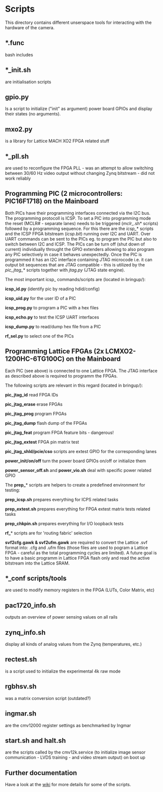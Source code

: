 <!--
SPDX-FileCopyrightText: © 2017 Jaro Habiger <jarohabiger@googlemail.com>
SPDX-FileCopyrightText: © 2019 Sebastian Pichelhofer <sp@apertus.org>
SPDX-License-Identifier: CC-BY-SA-4.0
-->

# Scripts
This directory contains different unserspace tools for interacting with the hardware of the camera.


## *.func
bash includes


## *_init.sh 
are initialisation scripts


## gpio.py
Is a script to initialize ("init" as argument) power board GPIOs and display their states (no arguments).


## mxo2.py
is a library for Lattice MACH XO2 FPGA related stuff


## *_pll.sh
are used to reconfigure the FPGA PLL - was an attempt to allow switching between 30/60 Hz video output without changing Zynq bitstream - did not work reliably


## Programming PIC (2 microcontrollers: PIC16F1718) on the Mainboard
Both PICs have their programming interfaces connected via the I2C bus. The programming protocoll is ICSP.
To set a PIC into programming mode the reset (MCLR# - separate lanes) needs to be triggered (*mclr_*.sh* scripts) followed by a programming sequence. 
For this there are the *icsp_** scripts and the ICSP FPGA bitstream (*icsp.bit*) running over I2C and UART.
Over UART commands can be sent to the PICs eg. to program the PIC but also to switch between I2C and ICSP.
The PICs can be turn off (shut down of current) individually throught the GPIO extenders allowing to also program any PIC selectively in case it behaves unexpectedly. Once the PIC is programmed it has an I2C interface containing JTAG microcode i.e. it can output bit sequences that are JTAG compatible - this is utilized by the *pic_jtag_** scripts together with *jtag.py* (JTAG state engine).

The most important icsp_ commands/scripts are (located in bringup/):

**icsp_id.py** (identify pic by reading hdid/config)

**icsp_uid.py** for the user ID of a PIC

**icsp_prog.py** to program a PIC with a hex files

**icsp_echo.py** to test the ICSP UART interfaces

**icsp_dump.py** to read/dump hex file from a PIC

**rf_sel.py** to select one of the PICs


## Programming Lattice FPGAs (2x LCMXO2-1200HC-6TG100C) on the Mainboard
Each PIC (see above) is connected to one Lattice FPGA. The JTAG interface as described above is required to programm the FPGAs.

The following scripts are relevant in this regard (located in bringup/):

**pic_jtag_id** read FPGA IDs

**pic_jtag_erase** erase FPGAs

**pic_jtag_prog** program FPGAs

**pic_jtag_dump** flash dump of the FPGAs

**pic_jtag_feat** program FPGA feature bits - dangerous!

**pic_jtag_extest** FPGA pin matrix test

**pic_jtag_shld/pcie/cso** scripts are extest GPIO for the corresponding lanes

**power_init/on/off** turn the power board GPIOs on/off or initialize them

**power_sensor_off.sh** and **power_vio.sh** deal with specific power related GPIO

The **prep_*** scripts are helpers to create a predefined environment for testing:

**prep_icsp.sh** prepares everything for ICPS related tasks

**prep_extest.sh** prepares everything for FPGA extest matrix tests related tasks 

**prep_chkpin.sh** prepares everything for I/O loopback tests

**rf_*** scripts are for 'routing fabric' selection

**svf2cfg.gawk & svf2ufm.gawk** 
are required to convert the Lattice .svf format into: .cfg and .ufm files (those files are used to pogram a Lattice FPGA - careful as the total programming cycles are limited). A future goal is to have a basic programm in Lattice FPGA flash only and read the active bitstream into the Lattice SRAM.


## *_conf scripts/tools 
are used to modify memory registers in the FPGA (LUTs, Color Matrix, etc)


## pac1720_info.sh
outputs an overview of power sensing values on all rails 


## zynq_info.sh
display all kinds of analog values from the Zynq (temperatures, etc.)


## rectest.sh 
is a script used to initialize the experimental 4k raw mode


## rgbhsv.sh 
was a matrix conversion script (outdated?)


## ingmar.sh 
are the cmv12000 register settings as benchmarked by Ingmar


## start.sh and halt.sh 
are the scripts called by the cmv12k.service (to initialize image sensor communication - LVDS training - and video stream output) on boot up


## Further documentation
Have a look at the [wiki](https://wiki.apertus.org/index.php/AXIOM_Beta/Manual) for more details for some of the scripts.
